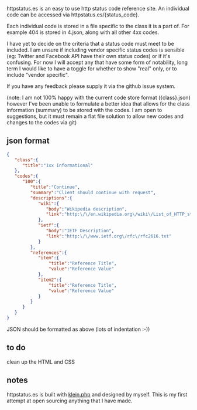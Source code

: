 httpstatus.es is an easy to use http status code reference site. An individual
code can be accessed via httpstatus.es/{status_code}. 

Each individual code is stored in a file specific to the class it is a part of.
For example 404 is stored in 4.json, along with all other 4xx codes.

I have yet to decide on the criteria that a status code must meet to be included. 
I am unsure if including vendor specific status codes is sensible (eg: Twitter
and Facebook API have their own status codes) or if it's confusing. For now I
will accept any that have some form of notability, long term I would like to
have a toggle for whether to show "real" only, or to include "vendor specific".

If you have any feedback please supply it via the github issue system.

(note: I am not 100% happy with the current code store format ({class}.json) 
however I've been unable to formulate a better idea that allows for the class
information (summary) to be stored with the codes. I am open to suggestions, but
it must remain a flat file solution to allow new codes and changes to the codes
via git)

## json format

```json
{
   "class":{
      "title":"1xx Informational"
   },
   "codes":{
      "100":{
         "title":"Continue",
         "summary":"Client should continue with request",
         "descriptions":{
            "wiki":{
               "body":"Wikipedia description",
               "link":"http:\/\/en.wikipedia.org\/wiki\/List_of_HTTP_status_codes#100"
            },
            "ietf":{
               "body":"IETF Description",
               "link":"http:\/\/www.ietf.org\/rfc\/rfc2616.txt"
            }
         },
         "references":{
            "item":{
                "title":"Reference Title",
                "value":"Reference Value"
            },
            "item2":{
                "title":"Reference Title",
                "value":"Reference Value"
            }
         }
      }
   }
}
```

JSON should be formatted as above (lots of indentation :-))

## to do
clean up the HTML and CSS

## notes

httpstatus.es is built with [klein.php](https://raw.github.com/chriso/klein.php)
and designed by myself. This is my first attempt at open sourcing anything that 
I have made.